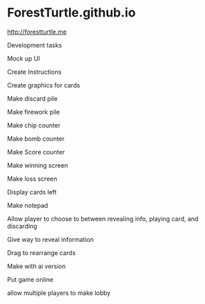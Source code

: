 # ForestTurtle.github.io

http://forestturtle.me

Development tasks
 
Mock up UI

Create Instructions

Create graphics for cards

Make discard pile

Make firework pile

Make chip counter

Make bomb counter

Make Score counter

Make winning screen

Make loss screen

Display cards left

Make notepad

Allow player to choose to between revealing info, playing card, and discarding

Give way to reveal information

Drag to rearrange cards

Make with ai version

Put game online

allow multiple players to make lobby
